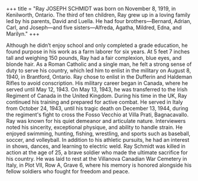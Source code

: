 +++
title = "Ray JOSEPH SCHMIDT was born on November 8, 1919, in Kenilworth, Ontario. The third of ten children, Ray grew up in a loving family led by his parents, David and Luella. He had four brothers—Bernard, Adrian, Carl, and Joseph—and five sisters—Alfreda, Agatha, Mildred, Edna, and Marilyn."
+++

Although he didn’t enjoy school and only completed a grade education, he found purpose in his work as a farm laborer for six years.
At 5 feet 7 inches tall and weighing 150 pounds, Ray had a fair complexion, blue eyes, and blonde hair. 
As a Roman Catholic and a single man, he felt a strong sense of duty to serve his country, which led him to enlist in the military on August 8, 1940, in Brantford, Ontario. Ray chose to enlist in the Dufferin and Haldeman Rifles to avoid conscription.
His military career began in Canada, where he served until May 12, 1943. On May 13, 1943, he was transferred to the Irish Regiment of Canada in the United Kingdom. During his time in the UK, Ray continued his training and prepared for active combat. He served in Italy from October 24, 1943, until his tragic death on December 13, 1944, during the regiment's fight to cross the Fosso Vecchio at Villa Prati, Bagnacavallo.
Ray was known for his quiet demeanor and articulate nature. Interviewers noted his sincerity, exceptional physique, and ability to handle strain. He enjoyed swimming, hunting, fishing, wrestling, and sports such as baseball, soccer, and volleyball. In addition to his athletic pursuits, he had an interest in shows, dances, and learning to electric weld.
Ray Schmidt was killed in action at the age of 25, a brave soldier who made the ultimate sacrifice for his country. 
He was laid to rest at the Villanova Canadian War Cemetery in Italy, in Plot VII, Row A, Grave 6, where his memory is honored alongside his fellow soldiers who fought for freedom and peace.


